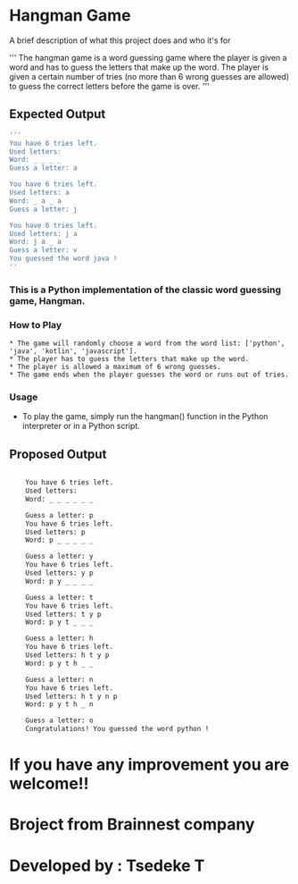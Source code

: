 
# Hangman Game

A brief description of what this project does and who it's for

'''
The hangman game is a word guessing game where the player is given a word and has to guess the letters that make up the word. 
The player is given a certain number of tries (no more than 6 wrong guesses are allowed) to guess the correct letters before the game is over.
'''

## Expected Output
```bash
'''
You have 6 tries left.                                                                                                                                           
Used letters:                                                                                                                                                    
Word: _ _ _ _                                                                                                                                                    
Guess a letter: a 

You have 6 tries left.                                                                                                                                           
Used letters: a                                                                                                                                                  
Word: _ a _ a                                                                                                                                                    
Guess a letter: j    

You have 6 tries left.                                                                                                                                           
Used letters: j a                                                                                                                                                
Word: j a _ a                                                                                                                                                    
Guess a letter: v                                                                                                                                                
You guessed the word java !
''
```
### This is a Python implementation of the classic word guessing game, Hangman.
### How to Play

    * The game will randomly choose a word from the word list: ['python', 'java', 'kotlin', 'javascript'].
    * The player has to guess the letters that make up the word.
    * The player is allowed a maximum of 6 wrong guesses.
    * The game ends when the player guesses the word or runs out of tries.
### Usage
* To play the game, simply run the hangman() function in the Python interpreter or in a Python script.
## Proposed Output
```bash

    You have 6 tries left.
    Used letters: 
    Word: _ _ _ _ _ _

    Guess a letter: p
    You have 6 tries left.
    Used letters: p
    Word: p _ _ _ _ _

    Guess a letter: y
    You have 6 tries left.
    Used letters: y p
    Word: p y _ _ _ _

    Guess a letter: t
    You have 6 tries left.
    Used letters: t y p
    Word: p y t _ _ _

    Guess a letter: h
    You have 6 tries left.
    Used letters: h t y p
    Word: p y t h _ _

    Guess a letter: n
    You have 6 tries left.
    Used letters: h t y n p
    Word: p y t h _ n

    Guess a letter: o
    Congratulations! You guessed the word python !
```
   # If you have any improvement you are welcome!!
   # Broject from Brainnest company
   # Developed by : Tsedeke T